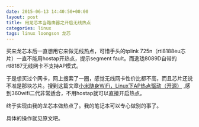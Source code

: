 ```yaml
---
date: 2015-06-13 14:40:50+00:00
layout: post
title: 用龙芯本当路由器之开启无线热点
categories: linux
tags: linux loongson 龙芯
---
```


买来龙芯本后一直想用它来做无线热点，可惜手头的tplink 725n（rtl8188eu芯片）一直不能用hostap开热点，提示segment fault。而逸珑8089D自带的rtl8187无线网卡不支持AP模式。

于是想买过个网卡，网上搜索了一圈，感觉无线网卡性价比都不高，而且芯片还说不准是那块芯片。搜到这篇文章[小米随身WiFi，Linux下AP热点驱动（开源）](http://blog.csdn.net/sumang_87/article/details/38168877) ,感到360wifi二代非常适合，不用hostap就可以直接开启热点。

终于实现由我的龙芯本做热点了。我的笔记本可以专心做别的事了。

具体的操作就见原文吧。